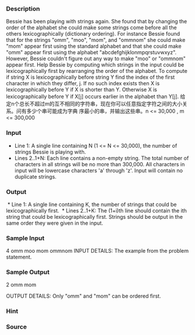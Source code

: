 
### Description
Bessie has been playing with strings again. She found that by changing the order of the alphabet she could make some strings come before all the others lexicographically (dictionary ordering). For instance Bessie found that for the strings "omm", "moo", "mom", and "ommnom" she could make "mom" appear first using the standard alphabet and that she could make "omm" appear first using the alphabet "abcdefghijklonmpqrstuvwxyz". However, Bessie couldn't figure out any way to make "moo" or "ommnom" appear first. Help Bessie by computing which strings in the input could be lexicographically first by rearranging the order of the alphabet. To compute if string X is lexicographically before string Y find the index of the first character in which they differ, j. If no such index exists then X is lexicographically before Y if X is shorter than Y. Otherwise X is lexicographically before Y if X[j] occurs earlier in the alphabet than Y[j]. 
给定n个总长不超过m的互不相同的字符串，现在你可以任意指定字符之间的大小关系。问有多少个串可能成为字典
序最小的串，并输出这些串。n <= 30,000 , m <= 300,000
### Input
* Line 1: A single line containing N (1 <= N <= 30,000), the number of strings Bessie is playing with. 
* Lines 2..1+N: Each line contains a non-empty string. The total number of characters in all strings will be no more than 300,000. All characters in input will be lowercase characters 'a' through 'z'. Input will contain no duplicate strings.
### Output
 * Line 1: A single line containing K, the number of strings that could be lexicographically first.
 * Lines 2..1+K: The (1+i)th line should contain the ith string that could be lexicographically first. Strings should be output in the same order they were given in the input. 
### Sample Input
 4
omm 
moo 
mom 
ommnom 
INPUT DETAILS: The example from the problem statement. 

### Sample Output
 2
omm 
mom 

OUTPUT DETAILS: Only "omm" and "mom" can be ordered first.

### Hint

### Source
